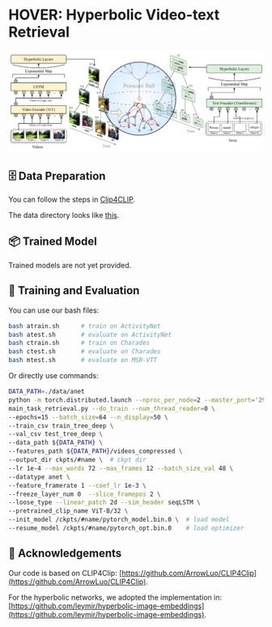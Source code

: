 # HOVER: Hyperbolic Video-text Retrieval

![img](./pipeline.png "fig2")

## 🗄 Data Preparation

You can follow the steps in [Clip4CLIP](https://github.com/ArrowLuo/CLIP4Clip#data-preparing).

The data directory looks like [this](./data/README.md).

## 📦 Trained Model

Trained models are not yet provided.

## 🚴 Training and Evaluation

You can use our bash files:

```bash
bash atrain.sh		# train on ActivityNet
bash atest.sh		# evaluate on ActivityNet
bash ctrain.sh		# train on Charades
bash ctest.sh		# evaluate on Charades
bash mtest.sh		# evaluate on MSR-VTT
```

Or directly use commands:

```bash
DATA_PATH=./data/anet
python -m torch.distributed.launch --nproc_per_node=2 --master_port='29158' \  # # of GPUs, independent port
main_task_retrieval.py --do_train --num_thread_reader=0 \
--epochs=15 --batch_size=64 --n_display=50 \
--train_csv train_tree_deep \
--val_csv test_tree_deep \
--data_path ${DATA_PATH} \
--features_path ${DATA_PATH}/videos_compressed \
--output_dir ckpts/#name \  # ckpt dir
--lr 1e-4 --max_words 72 --max_frames 12 --batch_size_val 48 \
--datatype anet \
--feature_framerate 1 --coef_lr 1e-3 \
--freeze_layer_num 0  --slice_framepos 2 \
--loose_type --linear_patch 2d --sim_header seqLSTM \
--pretrained_clip_name ViT-B/32 \
--init_model /ckpts/#name/pytorch_model.bin.0 \  # load model
--resume_model /ckpts/#name/pytorch_opt.bin.0    # load optimizer
```

## 🫡 Acknowledgements

Our code is based on CLIP4Clip: [https://github.com/ArrowLuo/CLIP4Clip](https://github.com/ArrowLuo/CLIP4Clip).

For the hyperbolic networks, we adopted the implementation in: [https://github.com/leymir/hyperbolic-image-embeddings](https://github.com/leymir/hyperbolic-image-embeddings).
